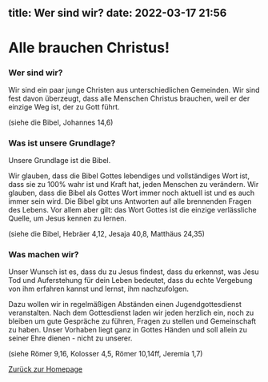 title: Wer sind wir?
date: 2022-03-17 21:56
---

# Alle brauchen Christus!
### Wer sind wir?

Wir sind ein paar junge Christen aus unterschiedlichen Gemeinden.
Wir sind fest davon überzeugt, dass alle Menschen Christus brauchen,
weil er der einzige Weg ist, der zu Gott führt.

(siehe die Bibel, Johannes 14,6)

### Was ist unsere Grundlage?

Unsere Grundlage ist die Bibel.

Wir glauben, dass die Bibel Gottes lebendiges und vollständiges Wort ist,
dass sie zu 100% wahr ist und Kraft hat,
jeden Menschen zu verändern.
Wir glauben, dass die Bibel als Gottes Wort immer noch aktuell ist
und es auch immer sein wird.
Die Bibel gibt uns Antworten auf alle brennenden Fragen des Lebens.
Vor allem aber gilt:
das Wort Gottes ist die einzige verlässliche Quelle,
um Jesus kennen zu lernen.

(siehe die Bibel, Hebräer 4,12, Jesaja 40,8, Matthäus 24,35)

### Was machen wir?

Unser Wunsch ist es, dass du zu Jesus findest,
dass du erkennst, was Jesu Tod und Auferstehung für dein Leben bedeutet,
dass du echte Vergebung von ihm erfahren kannst und lernst, ihm nachzufolgen.

Dazu wollen wir in regelmäßigen Abständen einen Jugendgottesdienst veranstalten.
Nach dem Gottesdienst laden wir jeden herzlich ein, noch zu bleiben um gute Gespräche
zu führen, Fragen zu stellen und Gemeinschaft zu haben.
Unser Vorhaben liegt ganz in Gottes Händen und soll allein zu seiner Ehre dienen - nicht zu unserer.

(siehe Römer 9,16, Kolosser 4,5, Römer 10,14ff, Jeremia 1,7)

[Zurück zur Homepage](index.html)